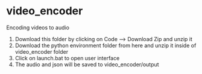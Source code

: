 # video_encoder
 Encoding videos to audio

1. Download this folder by clicking on Code --> Download Zip and unzip it
2. Download the python environment folder from here and unzip it inside of video_encoder folder 
3. Click on launch.bat to open user interface
4. The audio and json will be saved to video_encoder/output

